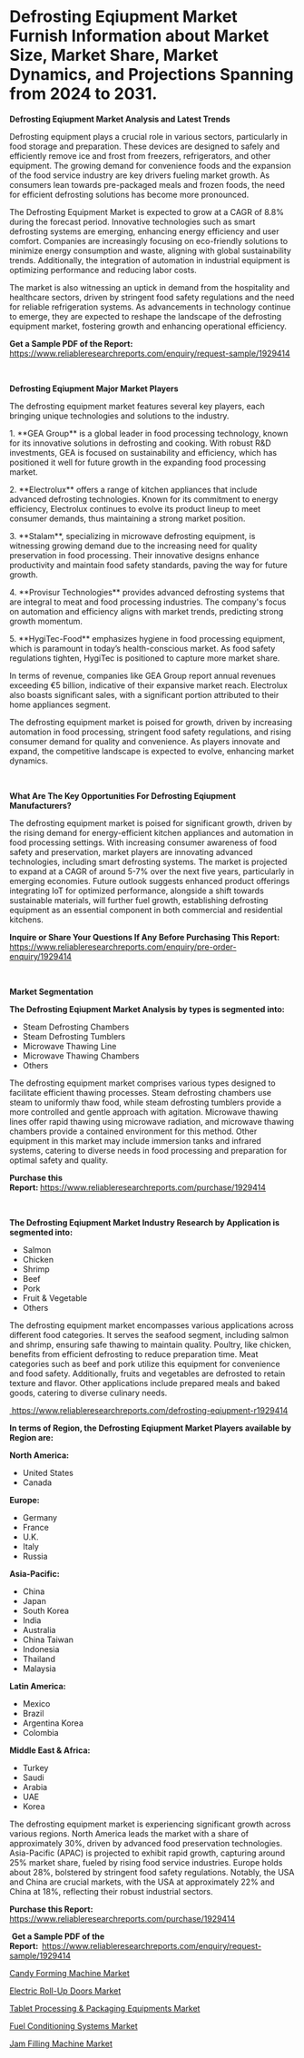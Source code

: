 <p><h1>Defrosting Eqiupment Market Furnish Information about Market Size, Market Share, Market Dynamics, and Projections Spanning from 2024 to 2031.</h1></p><p><strong>Defrosting Eqiupment Market Analysis and Latest Trends</strong></p>
<p><p>Defrosting equipment plays a crucial role in various sectors, particularly in food storage and preparation. These devices are designed to safely and efficiently remove ice and frost from freezers, refrigerators, and other equipment. The growing demand for convenience foods and the expansion of the food service industry are key drivers fueling market growth. As consumers lean towards pre-packaged meals and frozen foods, the need for efficient defrosting solutions has become more pronounced.</p><p>The Defrosting Equipment Market is expected to grow at a CAGR of 8.8% during the forecast period. Innovative technologies such as smart defrosting systems are emerging, enhancing energy efficiency and user comfort. Companies are increasingly focusing on eco-friendly solutions to minimize energy consumption and waste, aligning with global sustainability trends. Additionally, the integration of automation in industrial equipment is optimizing performance and reducing labor costs. </p><p>The market is also witnessing an uptick in demand from the hospitality and healthcare sectors, driven by stringent food safety regulations and the need for reliable refrigeration systems. As advancements in technology continue to emerge, they are expected to reshape the landscape of the defrosting equipment market, fostering growth and enhancing operational efficiency.</p></p>
<p><strong>Get a Sample PDF of the Report:&nbsp;</strong> <a href="https://www.reliableresearchreports.com/enquiry/request-sample/1929414?utm_campaign=34&utm_medium=2&utm_source=Github&utm_content=ia&utm_term=25102024&utm_id=defrosting-eqiupment">https://www.reliableresearchreports.com/enquiry/request-sample/1929414</a></p>
<p>&nbsp;</p>
<p><strong>Defrosting Eqiupment Major Market Players</strong></p>
<p><p>The defrosting equipment market features several key players, each bringing unique technologies and solutions to the industry. </p><p>1. **GEA Group** is a global leader in food processing technology, known for its innovative solutions in defrosting and cooking. With robust R&D investments, GEA is focused on sustainability and efficiency, which has positioned it well for future growth in the expanding food processing market.</p><p>2. **Electrolux** offers a range of kitchen appliances that include advanced defrosting technologies. Known for its commitment to energy efficiency, Electrolux continues to evolve its product lineup to meet consumer demands, thus maintaining a strong market position.</p><p>3. **Stalam**, specializing in microwave defrosting equipment, is witnessing growing demand due to the increasing need for quality preservation in food processing. Their innovative designs enhance productivity and maintain food safety standards, paving the way for future growth.</p><p>4. **Provisur Technologies** provides advanced defrosting systems that are integral to meat and food processing industries. The company's focus on automation and efficiency aligns with market trends, predicting strong growth momentum.</p><p>5. **HygiTec-Food** emphasizes hygiene in food processing equipment, which is paramount in today’s health-conscious market. As food safety regulations tighten, HygiTec is positioned to capture more market share.</p><p>In terms of revenue, companies like GEA Group report annual revenues exceeding €5 billion, indicative of their expansive market reach. Electrolux also boasts significant sales, with a significant portion attributed to their home appliances segment.</p><p>The defrosting equipment market is poised for growth, driven by increasing automation in food processing, stringent food safety regulations, and rising consumer demand for quality and convenience. As players innovate and expand, the competitive landscape is expected to evolve, enhancing market dynamics.</p></p>
<p>&nbsp;</p>
<p><strong>What Are The Key Opportunities For Defrosting Eqiupment Manufacturers?</strong></p>
<p><p>The defrosting equipment market is poised for significant growth, driven by the rising demand for energy-efficient kitchen appliances and automation in food processing settings. With increasing consumer awareness of food safety and preservation, market players are innovating advanced technologies, including smart defrosting systems. The market is projected to expand at a CAGR of around 5-7% over the next five years, particularly in emerging economies. Future outlook suggests enhanced product offerings integrating IoT for optimized performance, alongside a shift towards sustainable materials, will further fuel growth, establishing defrosting equipment as an essential component in both commercial and residential kitchens.</p></p>
<p><strong>Inquire or Share Your Questions If Any Before Purchasing This Report:</strong> <a href="https://www.reliableresearchreports.com/enquiry/pre-order-enquiry/1929414?utm_campaign=34&utm_medium=2&utm_source=Github&utm_content=ia&utm_term=25102024&utm_id=defrosting-eqiupment">https://www.reliableresearchreports.com/enquiry/pre-order-enquiry/1929414</a></p>
<p>&nbsp;</p>
<p><strong>Market Segmentation</strong></p>
<p><strong>The Defrosting Eqiupment Market Analysis by types is segmented into:</strong></p>
<p><ul><li>Steam Defrosting Chambers</li><li>Steam Defrosting Tumblers</li><li>Microwave Thawing Line</li><li>Microwave Thawing Chambers</li><li>Others</li></ul></p>
<p><p>The defrosting equipment market comprises various types designed to facilitate efficient thawing processes. Steam defrosting chambers use steam to uniformly thaw food, while steam defrosting tumblers provide a more controlled and gentle approach with agitation. Microwave thawing lines offer rapid thawing using microwave radiation, and microwave thawing chambers provide a contained environment for this method. Other equipment in this market may include immersion tanks and infrared systems, catering to diverse needs in food processing and preparation for optimal safety and quality.</p></p>
<p><strong>Purchase this Report:&nbsp;</strong><a href="https://www.reliableresearchreports.com/purchase/1929414?utm_campaign=34&utm_medium=2&utm_source=Github&utm_content=ia&utm_term=25102024&utm_id=defrosting-eqiupment">https://www.reliableresearchreports.com/purchase/1929414</a></p>
<p>&nbsp;</p>
<p><strong>The Defrosting Eqiupment Market Industry Research by Application is segmented into:</strong></p>
<p><ul><li>Salmon</li><li>Chicken</li><li>Shrimp</li><li>Beef</li><li>Pork</li><li>Fruit & Vegetable</li><li>Others</li></ul></p>
<p><p>The defrosting equipment market encompasses various applications across different food categories. It serves the seafood segment, including salmon and shrimp, ensuring safe thawing to maintain quality. Poultry, like chicken, benefits from efficient defrosting to reduce preparation time. Meat categories such as beef and pork utilize this equipment for convenience and food safety. Additionally, fruits and vegetables are defrosted to retain texture and flavor. Other applications include prepared meals and baked goods, catering to diverse culinary needs.</p></p>
<p><a href="https://www.reliableresearchreports.com/defrosting-eqiupment-r1929414?utm_campaign=34&utm_medium=2&utm_source=Github&utm_content=ia&utm_term=25102024&utm_id=defrosting-eqiupment">&nbsp;https://www.reliableresearchreports.com/defrosting-eqiupment-r1929414</a></p>
<p><strong>In terms of Region, the Defrosting Eqiupment Market Players available by Region are:</strong></p>
<p>
    <p> <strong> North America: </strong>
        <ul>
            <li>United States</li>
            <li>Canada</li>
        </ul>
        </p> 
    <p> <strong> Europe: </strong>
        <ul>
            <li>Germany</li>
            <li>France</li>
            <li>U.K.</li>
            <li>Italy</li>
            <li>Russia</li>
        </ul>
        </p> 
    <p> <strong> Asia-Pacific: </strong>
        <ul>
            <li>China</li>
            <li>Japan</li>
            <li>South Korea</li>
            <li>India</li>
            <li>Australia</li>
            <li>China Taiwan</li>
            <li>Indonesia</li>
            <li>Thailand</li>
            <li>Malaysia</li>
        </ul>
        </p> 
    <p> <strong> Latin America: </strong>
        <ul>
            <li>Mexico</li>
            <li>Brazil</li>
            <li>Argentina Korea</li>
            <li>Colombia</li>
        </ul>
        </p> 
    <p> <strong> Middle East & Africa: </strong>
        <ul>
            <li>Turkey</li>
            <li>Saudi</li>
            <li>Arabia</li>
            <li>UAE</li>
            <li>Korea</li>
        </ul>
    </p>
    </p>
<p><p>The defrosting equipment market is experiencing significant growth across various regions. North America leads the market with a share of approximately 30%, driven by advanced food preservation technologies. Asia-Pacific (APAC) is projected to exhibit rapid growth, capturing around 25% market share, fueled by rising food service industries. Europe holds about 28%, bolstered by stringent food safety regulations. Notably, the USA and China are crucial markets, with the USA at approximately 22% and China at 18%, reflecting their robust industrial sectors.</p></p>
<p><strong>Purchase this Report: </strong><a href="https://www.reliableresearchreports.com/purchase/1929414?utm_campaign=34&utm_medium=2&utm_source=Github&utm_content=ia&utm_term=25102024&utm_id=defrosting-eqiupment">https://www.reliableresearchreports.com/purchase/1929414</a></p>
<p>&nbsp;<strong>Get a Sample PDF of the Report:&nbsp;&nbsp;</strong><a href="https://www.reliableresearchreports.com/enquiry/request-sample/1929414?utm_campaign=34&utm_medium=2&utm_source=Github&utm_content=ia&utm_term=25102024&utm_id=defrosting-eqiupment">https://www.reliableresearchreports.com/enquiry/request-sample/1929414</a></p>
<p><strong></strong></p>
<p><p><a href="https://issuu.com/reportprime-2/docs/candy-forming-machine-market-size-2_6eceda8ae80d90?utm_campaign=34&utm_medium=2&utm_source=Github&utm_content=ia&utm_term=25102024&utm_id=defrosting-eqiupment">Candy Forming Machine Market</a></p><p><a href="https://www.linkedin.com/pulse/global-electric-roll-up-doors-market-trends-insights-growth-xqn9f?utm_campaign=34&utm_medium=2&utm_source=Github&utm_content=ia&utm_term=25102024&utm_id=defrosting-eqiupment">Electric Roll-Up Doors Market</a></p><p><a href="https://github.com/kaufmannDavid16/Market-Research-Report-List-1/blob/main/tablet-processing-packaging-equipments-market.md?utm_campaign=34&utm_medium=2&utm_source=Github&utm_content=ia&utm_term=25102024&utm_id=defrosting-eqiupment">Tablet Processing & Packaging Equipments Market</a></p><p><a href="https://github.com/Alanbrewer218/Market-Research-Report-List-1/blob/main/fuel-conditioning-systems-market.md?utm_campaign=34&utm_medium=2&utm_source=Github&utm_content=ia&utm_term=25102024&utm_id=defrosting-eqiupment">Fuel Conditioning Systems Market</a></p><p><a href="https://issuu.com/reportprime-2/docs/jam-filling-machine-market-size-203_7e2e1ab5b166c0?utm_campaign=34&utm_medium=2&utm_source=Github&utm_content=ia&utm_term=25102024&utm_id=defrosting-eqiupment">Jam Filling Machine Market</a></p></p>